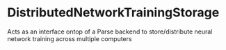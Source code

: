 # DistributedNetworkTrainingStorage
Acts as an interface ontop of a Parse backend to store/distribute neural network training across multiple computers
